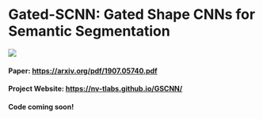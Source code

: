 # Gated-SCNN: Gated Shape CNNs for Semantic Segmentation

![](docs/resources/gscnn.gif)

#### Paper: https://arxiv.org/pdf/1907.05740.pdf

#### Project Website: https://nv-tlabs.github.io/GSCNN/

#### Code coming soon!
